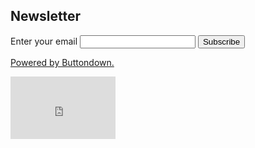 ## Newsletter

<form
  action="https://buttondown.email/api/emails/embed-subscribe/payless.health"
  method="post"
  target="popupwindow"
  onsubmit="window.open('https://buttondown.email/payless.health', 'popupwindow')"
  class="embeddable-buttondown-form"
>
  <label for="bd-email">Enter your email</label>
  <input type="email" name="email" id="bd-email" />
  <input type="submit" value="Subscribe" />
  <p>
    <a href="https://buttondown.email" target="_blank">Powered by Buttondown.</a>
  </p>
</form>


<iframe src="https://docs.google.com/forms/d/e/1FAIpQLSdlplXl-C8LBNSbom08ZKjKKGZ_3YUcnJCR316ddPcE69g-ZQ/viewform?embedded=true" width="168" height="100" frameborder="0" marginheight="0" marginwidth="0">Loading…</iframe>
